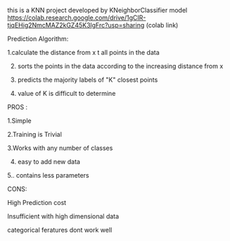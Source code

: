 this is a KNN project developed by KNeighborClassifier model
https://colab.research.google.com/drive/1gCIR-tjqEHig2NmcMAZ2kGZ45K3lgFrc?usp=sharing (colab link)


Prediction Algorithm:

1.calculate the distance from x t all points in the data

2. sorts the points in the data according to the increasing distance from x
   
3. predicts the majority labels of "K" closest points
   
5. value of K is difficult to determine

PROS :

1.Simple 

2.Training is Trivial 

3.Works with any number of classes

4. easy to add new data
   
5.. contains less parameters
   

CONS:

High Prediction cost

Insufficient with high dimensional data

categorical feratures dont work well

